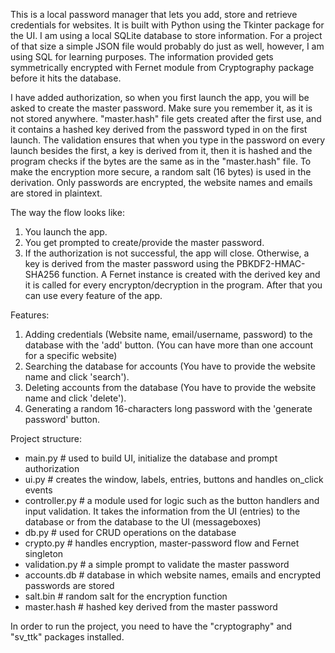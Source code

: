 This is a local password manager that lets you add, store and retrieve credentials for websites. It is built with Python using the Tkinter package for the UI.
I am using a local SQLite database to store information. For a project of that size a simple JSON file would probably do just as well, however, I am using SQL for learning purposes. 
The information provided gets symmetrically encrypted with Fernet module from Cryptography package before it hits the database. 

I have added authorization, so when you first launch the app, you will be asked to create the master password. Make sure you remember it, as it is not stored anywhere. "master.hash" file gets created
after the first use, and it contains a hashed key derived from the password typed in on the first launch. The validation ensures that when you type in the password on every launch besides the first, 
a key is derived from it, then it is hashed and the program checks if the bytes are the same as in the "master.hash" file. To make the encryption more secure, a random salt (16 bytes) is used in the derivation.
Only passwords are encrypted, the website names and emails are stored in plaintext.

The way the flow looks like:

1. You launch the app.
2. You get prompted to create/provide the master password.
3. If the authorization is not successful, the app will close.
   Otherwise, a key is derived from the master password using the PBKDF2-HMAC-SHA256 function. A Fernet instance is created
   with the derived key and it is called for every encrypton/decryption in the program. After that you can use every feature
   of the app.

Features:
1. Adding credentials (Website name, email/username, password) to the database with the 'add' button. (You can have more than one account for a specific website)
2. Searching the database for accounts (You have to provide the website name and click 'search').
3. Deleting accounts from the database (You have to provide the website name and click 'delete').
4. Generating a random 16-characters long password with the 'generate password' button.

Project structure:

- main.py           # used to build UI, initialize the database and prompt authorization
- ui.py             # creates the window, labels, entries, buttons and handles on_click events
- controller.py     # a module used for logic such as the button handlers and input validation. It takes the information from the UI (entries) to the database or from the database to the UI (messageboxes)
- db.py             # used for CRUD operations on the database
- crypto.py         # handles encryption, master-password flow and Fernet singleton
- validation.py     # a simple prompt to validate the master password
- accounts.db       # database in which website names, emails and encrypted passwords are stored
- salt.bin          # random salt for the encryption function
- master.hash       # hashed key derived from the master password

In order to run the project, you need to have the "cryptography" and "sv_ttk" packages installed. 
